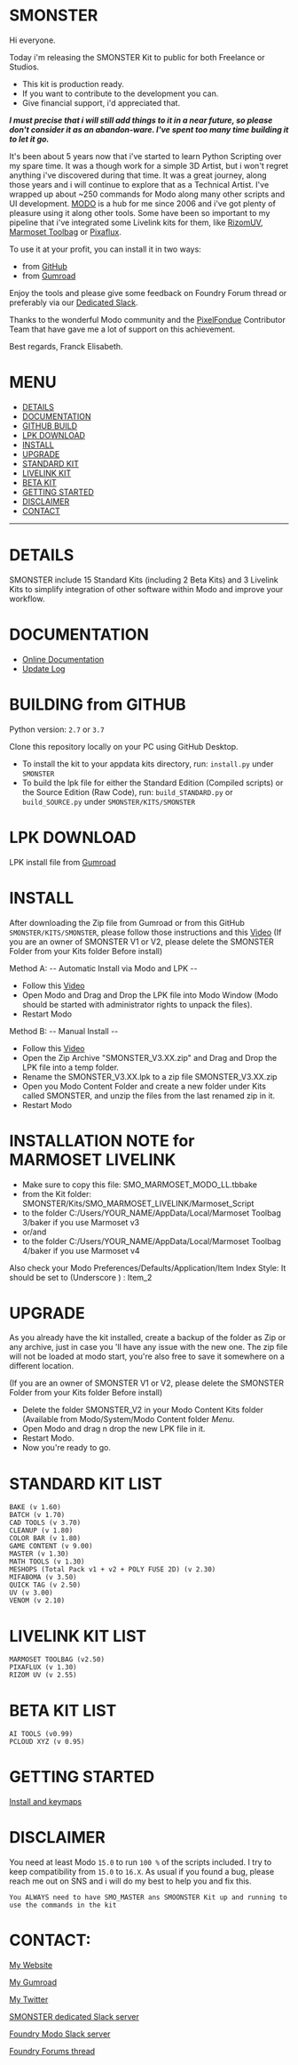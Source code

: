 # SMONSTER
Hi everyone.

Today i'm releasing the SMONSTER Kit to public for both Freelance or Studios.
- This kit is production ready.
- If you want to contribute to the development you can.
- Give financial support, i'd appreciated that.

***I must precise that i will still add things to it in a near future, so please don't consider it as an abandon-ware. I've spent too many time building it to let it go.***

It's been about 5 years now that i've started to learn Python Scripting over my spare time. It was a though work for a simple 3D Artist, but i won't regret anything i've discovered during that time. It was a great journey, along those years and i will continue to explore that as a Technical Artist.
I've wrapped up about ~250 commands for Modo along many other scripts and UI development.
[MODO](https://www.foundry.com/products/modo) is a hub for me since 2006 and i've got plenty of pleasure using it along other tools.
Some have been so important to my pipeline that i've integrated some Livelink kits for them, like [RizomUV](https://www.rizom-lab.com/), [Marmoset Toolbag](https://marmoset.co/toolbag/) or [Pixaflux](http://pixaflux.com/). 

To use it at your profit, you can install it in two ways:
- from [GitHub](https://github.com/smoluck/SMONSTER/blob/main/README.md#building-the-kit-from-github)
- from [Gumroad](https://smoluck.gumroad.com/l/Smonster-v3)

Enjoy the tools and please give some feedback on Foundry Forum thread or preferably via our [Dedicated Slack](https://join.slack.com/t/smonster/shared_invite/zt-1dkpid10n-QK4gn4UAk6iG5wv7ISEdnQ).

Thanks to the wonderful Modo community and the [PixelFondue](https://www.pixelfondue.com/) Contributor Team that have gave me a lot of support on this achievement.

Best regards, Franck Elisabeth.


# MENU
- [DETAILS](https://github.com/smoluck/SMONSTER/blob/main/README.md#details)
- [DOCUMENTATION](https://github.com/smoluck/SMONSTER/blob/main/README.md#documentation)
- [GITHUB BUILD](https://github.com/smoluck/SMONSTER/blob/main/README.md#building-the-kit-from-github)
- [LPK DOWNLOAD](https://github.com/smoluck/SMONSTER/blob/main/README.md#lpk-download)
- [INSTALL](https://github.com/smoluck/SMONSTER/blob/main/README.md#install)
- [UPGRADE](https://github.com/smoluck/SMONSTER/blob/main/README.md#upgrade)
- [STANDARD KIT](https://github.com/smoluck/SMONSTER/blob/main/README.md#standard-kit)
- [LIVELINK KIT](https://github.com/smoluck/SMONSTER/blob/main/README.md#livelink-kit)
- [BETA KIT](https://github.com/smoluck/SMONSTER/blob/main/README.md#beta-kit)
- [GETTING STARTED](https://github.com/smoluck/SMONSTER/blob/main/README.md#getting-started)
- [DISCLAIMER](https://github.com/smoluck/SMONSTER/blob/main/README.md#disclaimer)
- [CONTACT](https://github.com/smoluck/SMONSTER/blob/main/README.md#CONTACT)
---


# DETAILS
SMONSTER include 15 Standard Kits (including 2 Beta Kits) and 3 Livelink Kits to simplify integration of other software within Modo and improve your workflow.


# DOCUMENTATION
- [Online Documentation](https://smonster-doc.readthedocs.io/en/latest)
- [Update Log](https://smonster-doc.readthedocs.io/en/latest/updatelog.html)


# BUILDING from GITHUB
Python version: `2.7` or `3.7`  

Clone this repository locally on your PC using GitHub Desktop.
- To install the kit to your appdata kits directory, run: `install.py` under `SMONSTER`
- To build the lpk file for either the Standard Edition (Compiled scripts) or the Source Edition (Raw Code), run: `build_STANDARD.py` or `build_SOURCE.py` under `SMONSTER/KITS/SMONSTER`


# LPK DOWNLOAD
LPK install file from [Gumroad](https://smoluck.gumroad.com/l/Smonster-v3)


# INSTALL
After downloading the Zip file from Gumroad or from this GitHub `SMONSTER/KITS/SMONSTER`, please follow those instructions and this [Video](https://youtu.be/nJjRuAxuqhU)
(If you are an owner of SMONSTER V1 or V2, please delete the SMONSTER Folder from your Kits folder Before install)



Method A:  -- Automatic Install via Modo and LPK --
- Follow this [Video](https://youtu.be/nJjRuAxuqhU)
- Open Modo and Drag and Drop the LPK file into Modo Window (Modo should be started with administrator rights to unpack the files).
- Restart Modo



Method B:  -- Manual Install --
- Follow this [Video](https://youtu.be/nJjRuAxuqhU)
- Open the Zip Archive "SMONSTER_V3.XX.zip" and Drag and Drop the LPK file into a temp folder.
- Rename the SMONSTER_V3.XX.lpk to a zip file SMONSTER_V3.XX.zip
- Open you Modo Content Folder and create a new folder under Kits called SMONSTER, and unzip the files from the last renamed zip in it.
- Restart Modo


# INSTALLATION NOTE for MARMOSET LIVELINK
- Make sure to copy this file:	SMO_MARMOSET_MODO_LL.tbbake
- from the Kit folder:		SMONSTER/Kits/SMO_MARMOSET_LIVELINK/Marmoset_Script
- to the folder 		C:/Users/YOUR_NAME/AppData/Local/Marmoset Toolbag 3/baker if you use Marmoset v3
- or/and
- to the folder 		C:/Users/YOUR_NAME/AppData/Local/Marmoset Toolbag 4/baker if you use Marmoset v4

Also check your Modo Preferences/Defaults/Application/Item Index Style: It should be set to (Underscore ) : Item_2


# UPGRADE
As you already have the kit installed, create a backup of the folder as Zip or any archive,
just in case you 'll have any issue with the new one.
The zip file will not be loaded at modo start, you're also free to save it somewhere on a different location.

(If you are an owner of SMONSTER V1 or V2, please delete the SMONSTER Folder from your Kits folder Before install)

- Delete the folder SMONSTER_V2 in your Modo Content Kits folder (Available from Modo/System/Modo Content folder  *Menu*.
- Open Modo and drag n drop the new LPK file in it.
- Restart Modo.
- Now you're ready to go.


# STANDARD KIT LIST
    BAKE (v 1.60)
    BATCH (v 1.70)
    CAD TOOLS (v 3.70)
    CLEANUP (v 1.80)
    COLOR BAR (v 1.80)
    GAME CONTENT (v 9.00)
    MASTER (v 1.30)
    MATH TOOLS (v 1.30)
    MESHOPS (Total Pack v1 + v2 + POLY FUSE 2D) (v 2.30)
    MIFABOMA (v 3.50)
    QUICK TAG (v 2.50)
    UV (v 3.00)
    VENOM (v 2.10)
        
    
# LIVELINK KIT LIST
    MARMOSET TOOLBAG (v2.50)
    PIXAFLUX (v 1.30)
    RIZOM UV (v 2.55)
    
    
# BETA KIT LIST
    AI TOOLS (v0.99)
    PCLOUD XYZ (v 0.95)


# GETTING STARTED
[Install and keymaps](https://youtu.be/nJjRuAxuqhU)


# DISCLAIMER
You need at least Modo `15.0` to run `100 %` of the scripts included.
I try to keep compatibility from `15.0` to `16.X`.
As usual if you found a bug, please reach me out on SNS and i will do my best to help you and fix this.

`You ALWAYS need to have SMO_MASTER ans SMOONSTER Kit up and running to use the commands in the kit`


# CONTACT:
[My Website](https://smoluck.com)

[My Gumroad](https://smoluck.gumroad.com)

[My Twitter](https://twitter.com/sm0luck)

[SMONSTER dedicated Slack server](https://join.slack.com/t/smonster/shared_invite/zt-1dkpid10n-QK4gn4UAk6iG5wv7ISEdnQ)

[Foundry Modo Slack server](https://foundry-modo.slack.com)

[Foundry Forums thread](https://community.foundry.com/discuss/topic/159978)
